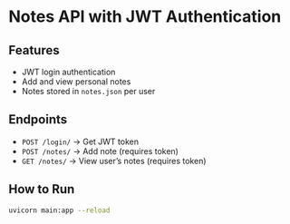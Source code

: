 # Notes API with JWT Authentication

## Features
- JWT login authentication
- Add and view personal notes
- Notes stored in `notes.json` per user

## Endpoints
- `POST /login/` → Get JWT token
- `POST /notes/` → Add note (requires token)
- `GET /notes/` → View user’s notes (requires token)

## How to Run
```bash
uvicorn main:app --reload
